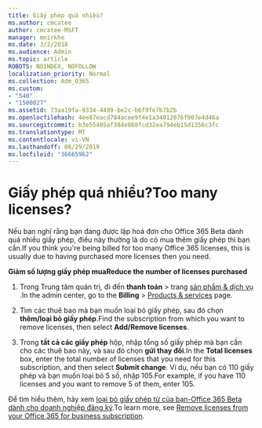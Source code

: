 ```yaml
---
title: Giấy phép quá nhiều?
ms.author: cmcatee
author: cmcatee-MSFT
manager: mnirkhe
ms.date: 3/2/2018
ms.audience: Admin
ms.topic: article
ROBOTS: NOINDEX, NOFOLLOW
localization_priority: Normal
ms.collection: Adm_O365
ms.custom:
- "540"
- "1500027"
ms.assetid: 73aa19fa-9334-4499-be2c-b6f9fe7b7b2b
ms.openlocfilehash: 4ee87eacd784acee9f4e1a34012076f907e4d46a
ms.sourcegitcommit: b3e55405af384e868fcd32ea794eb15d1356c3fc
ms.translationtype: MT
ms.contentlocale: vi-VN
ms.lasthandoff: 08/29/2019
ms.locfileid: "36665962"
---
```

# <a name="too-many-licenses"></a><span data-ttu-id="812a2-102">Giấy phép quá nhiều?</span><span class="sxs-lookup"><span data-stu-id="812a2-102">Too many licenses?</span></span>

<span data-ttu-id="812a2-103">Nếu bạn nghĩ rằng bạn đang được lập hoá đơn cho Office 365 Beta dành quá nhiều giấy phép, điều này thường là do có mua thêm giấy phép thì bạn cần.</span><span class="sxs-lookup"><span data-stu-id="812a2-103">If you think you're being billed for too many Office 365 licenses, this is usually due to having purchased more licenses then you need.</span></span>
  
<span data-ttu-id="812a2-104">**Giảm số lượng giấy phép mua**</span><span class="sxs-lookup"><span data-stu-id="812a2-104">**Reduce the number of licenses purchased**</span></span>
  
1. <span data-ttu-id="812a2-105">Trong Trung tâm quản trị, đi đến **thanh toán** \> trang [sản phẩm & dịch vụ](https://go.microsoft.com/fwlink/p/?linkid=842054) .</span><span class="sxs-lookup"><span data-stu-id="812a2-105">In the admin center, go to the **Billing** \> [Products & services](https://go.microsoft.com/fwlink/p/?linkid=842054) page.</span></span>

2. <span data-ttu-id="812a2-106">Tìm các thuê bao mà bạn muốn loại bỏ giấy phép, sau đó chọn **thêm/loại bỏ giấy phép**.</span><span class="sxs-lookup"><span data-stu-id="812a2-106">Find the subscription from which you want to remove licenses, then select **Add/Remove licenses**.</span></span>

3. <span data-ttu-id="812a2-107">Trong **tất cả các giấy phép** hộp, nhập tổng số giấy phép mà bạn cần cho các thuê bao này, và sau đó chọn **gửi thay đổi**.</span><span class="sxs-lookup"><span data-stu-id="812a2-107">In the **Total licenses** box, enter the total number of licenses that you need for this subscription, and then select **Submit change**.</span></span> <span data-ttu-id="812a2-108">Ví dụ, nếu bạn có 110 giấy phép và bạn muốn loại bỏ 5 số, nhập 105.</span><span class="sxs-lookup"><span data-stu-id="812a2-108">For example, if you have 110 licenses and you want to remove 5 of them, enter 105.</span></span>

<span data-ttu-id="812a2-109">Để tìm hiểu thêm, hãy xem [loại bỏ giấy phép từ của bạn-Office 365 Beta dành cho doanh nghiệp đăng ký](https://docs.microsoft.com/office365/admin/subscriptions-and-billing/remove-licenses-from-subscription).</span><span class="sxs-lookup"><span data-stu-id="812a2-109">To learn more, see [Remove licenses from your Office 365 for business subscription](https://docs.microsoft.com/office365/admin/subscriptions-and-billing/remove-licenses-from-subscription).</span></span>
